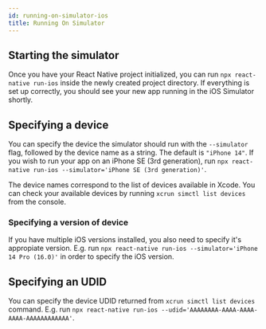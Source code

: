 ```yaml
---
id: running-on-simulator-ios
title: Running On Simulator
---
```


## Starting the simulator

Once you have your React Native project initialized, you can run `npx react-native run-ios` inside the newly created project directory. If everything is set up correctly, you should see your new app running in the iOS Simulator shortly.

## Specifying a device

You can specify the device the simulator should run with the `--simulator` flag, followed by the device name as a string. The default is `"iPhone 14"`. If you wish to run your app on an iPhone SE (3rd generation), run `npx react-native run-ios --simulator='iPhone SE (3rd generation)'`.

The device names correspond to the list of devices available in Xcode. You can check your available devices by running `xcrun simctl list devices` from the console.

### Specifying a version of device

If you have multiple iOS versions installed, you also need to specify it's appropiate version. E.g. run `npx react-native run-ios --simulator='iPhone 14 Pro (16.0)'` in order to specify the iOS version.

## Specifying an UDID

You can specify the device UDID returned from `xcrun simctl list devices` command. E.g. run `npx react-native run-ios --udid='AAAAAAAA-AAAA-AAAA-AAAA-AAAAAAAAAAAA'`.
